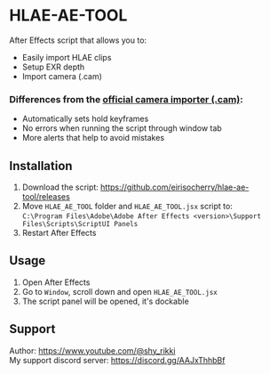 # HLAE-AE-TOOL
After Effects script that allows you to:  
- Easily import HLAE clips  
- Setup EXR depth  
- Import camera (.cam)  

### Differences from the [official camera importer (.cam)](https://github.com/xNWP/HLAE-CamIO-To-AE/releases):  
- Automatically sets hold keyframes  
- No errors when running the script through window tab  
- More alerts that help to avoid mistakes  

## Installation
1. Download the script: https://github.com/eirisocherry/hlae-ae-tool/releases  
2. Move `HLAE_AE_TOOL` folder and `HLAE_AE_TOOL.jsx` script to:  
`C:\Program Files\Adobe\Adobe After Effects <version>\Support Files\Scripts\ScriptUI Panels`  
3. Restart After Effects  

## Usage
1. Open After Effects  
2. Go to `Window`, scroll down and open `HLAE_AE_TOOL.jsx`  
3. The script panel will be opened, it's dockable  

## Support
Author: https://www.youtube.com/@shy_rikki  
My support discord server: https://discord.gg/AAJxThhbBf  
